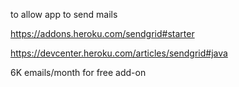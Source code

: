 
to allow app to send mails

https://addons.heroku.com/sendgrid#starter

https://devcenter.heroku.com/articles/sendgrid#java

6K emails/month for free add-on
